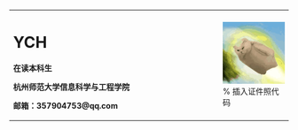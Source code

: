 <table border="0">
  <tr>
    <td width="75%">
      <h1>YCH</h1>
      <p><b>在读本科生</b></p>
      <p><b>杭州师范大学信息科学与工程学院</b></p>
      <p><b>邮箱：357904753@qq.com</b></p>
    </td>
    <td width="25%">
      <img src="/cat.gif" width="100%">      % 插入证件照代码
    </td>
  </tr>
</table>
